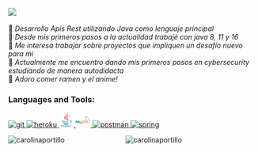 ![](https://user-images.githubusercontent.com/75656439/163063452-19848efd-3f19-41bc-bcc2-20d1da1830a2.png)

  🌸 *Desarrollo Apis Rest utilizando Java como lenguaje principal*    
  🌸 *Desde mis primeros pasos a la actualidad trabajé con java 8, 11 y 16*  
  🌸 *Me interesa trabajar sobre proyectos que impliquen un desafío nuevo para mi*  
  🌸 *Actualmente me encuentro dando mis primeros pasos en cybersecurity estudiando de manera autodidacta*   
  🌸 *Adoro comer ramen y el anime!*


<h3 align="left">Languages and Tools:</h3>
<p align="left"> <a href="https://git-scm.com/" target="_blank"> <img src="https://www.vectorlogo.zone/logos/git-scm/git-scm-icon.svg" alt="git" width="30" height="30"/> </a> <a href="https://heroku.com" target="_blank"> <img src="https://www.vectorlogo.zone/logos/heroku/heroku-icon.svg" alt="heroku" width="30" height="30"/> </a> <a href="https://www.java.com" target="_blank"> <img src="https://raw.githubusercontent.com/devicons/devicon/master/icons/java/java-original.svg" alt="java" width="30" height="30"/> </a> <a href="https://www.mysql.com/" target="_blank"> <img src="https://raw.githubusercontent.com/devicons/devicon/master/icons/mysql/mysql-original-wordmark.svg" alt="mysql" width="30" height="30"/> </a> <a href="https://postman.com" target="_blank"> <img src="https://www.vectorlogo.zone/logos/getpostman/getpostman-icon.svg" alt="postman" width="30" height="30"/> </a> <a href="https://spring.io/" target="_blank"> <img src="https://www.vectorlogo.zone/logos/springio/springio-icon.svg" alt="spring" width="30" height="30"/> </a> </p>



<p><img align="left" src="https://github-readme-stats.vercel.app/api/top-langs?username=carolinaportillo&show_icons=true&theme=radical&locale=en&layout=compact" alt="carolinaportillo" width="47%" /><img align="left" src="https://github-readme-stats.vercel.app/api?username=carolinaportillo&show_icons=true&theme=radical&locale=en" alt="carolinaportillo" width="47%"/>&nbsp;</p>

